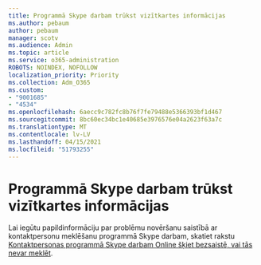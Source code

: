 ```yaml
---
title: Programmā Skype darbam trūkst vizītkartes informācijas
ms.author: pebaum
author: pebaum
manager: scotv
ms.audience: Admin
ms.topic: article
ms.service: o365-administration
ROBOTS: NOINDEX, NOFOLLOW
localization_priority: Priority
ms.collection: Adm_O365
ms.custom:
- "9001685"
- "4534"
ms.openlocfilehash: 6aecc9c782fc8b76f7fe79488e5366393bf1d467
ms.sourcegitcommit: 8bc60ec34bc1e40685e3976576e04a2623f63a7c
ms.translationtype: MT
ms.contentlocale: lv-LV
ms.lasthandoff: 04/15/2021
ms.locfileid: "51793255"
---
```

# <a name="missing-contact-card-information-in-skype-for-business"></a>Programmā Skype darbam trūkst vizītkartes informācijas

Lai iegūtu papildinformāciju par problēmu novēršanu saistībā ar kontaktpersonu meklēšanu programmā Skype darbam, skatiet rakstu [Kontaktpersonas programmā Skype darbam Online šķiet bezsaistē, vai tās nevar meklēt](https://docs.microsoft.com/skypeforbusiness/troubleshoot/online-contacts/contacts-offline-not-searchable).
